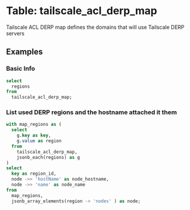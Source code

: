 # Table: tailscale_acl_derp_map

Tailscale ACL DERP map defines the domains that will use Tailscale DERP servers

## Examples

### Basic Info

```sql
select
  regions
from
  tailscale_acl_derp_map;
```

### List used DERP regions and the hostname attached it them

``` sql
with map_regions as (
  select 
    g.key as key,
    g.value as region
  from
    tailscale_acl_derp_map,
    jsonb_each(regions) as g
) 
select 
  key as region_id,
  node ->> 'hostName' as node_hostname,
  node ->> 'name' as node_name
from
  map_regions,
  jsonb_array_elements(region -> 'nodes' ) as node;
```
